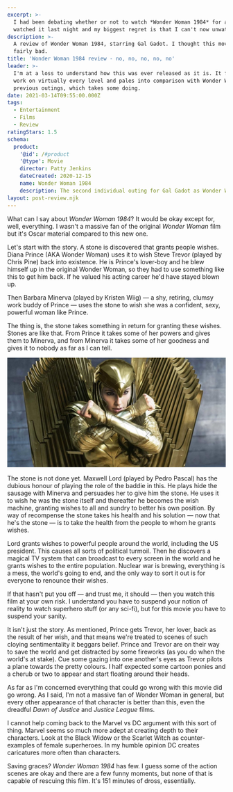 ```yaml
---
excerpt: >-
  I had been debating whether or not to watch *Wonder Woman 1984* for a while. I
  watched it last night and my biggest regret is that I can't now unwatch it.
description: >-
  A review of Wonder Woman 1984, starring Gal Gadot. I thought this movie was
  fairly bad.
title: 'Wonder Woman 1984 review - no, no, no, no, no'
leader: >-
  I'm at a loss to understand how this was ever released as it is. It fails to
  work on virtually every level and pales into comparison with Wonder Woman's
  previous outings, which takes some doing.
date: 2021-03-14T09:55:00.000Z
tags:
  - Entertainment
  - Films
  - Review
ratingStars: 1.5
schema:
  product:
    '@id': /#product
    '@type': Movie
    director: Patty Jenkins
    dateCreated: 2020-12-15
    name: Wonder Woman 1984
    description: The second individual outing for Gal Gadot as Wonder Woman
layout: post-review.njk
---
```

 
 
What can I say about *Wonder Woman 1984*? It would be okay except for, well, everything. I wasn't a massive fan of the original *Wonder Woman* film but it's Oscar material compared to this new one.

Let's start with the story. A stone is discovered that grants people wishes. Diana Prince (AKA Wonder Woman) uses it to wish Steve Trevor (played by Chris Pine) back into existence. He is Prince's lover-boy and he blew himself up in the original Wonder Woman, so they had to use something like this to get him back. If he valued his acting career he'd have stayed blown up.

Then Barbara Minerva (played by Kristen Wiig) — a shy, retiring, clumsy work buddy of Prince — uses the stone to wish she was a confident, sexy, powerful woman like Prince. 

The thing is, the stone takes something in return for granting these wishes. Stones are like that. From Prince it takes some of her powers and gives them to Minerva, and from Minerva it takes some of her goodness and gives it to nobody as far as I can tell.

![Still from Wonder Woman 1984 featuring Gal Gadot.](/assets/images/posts/2021/03/2021-03-14-ww-1984.jpg "class=full|@itemprop=image")

The stone is not done yet. Maxwell Lord (played by Pedro Pascal) has the dubious honour of playing the role of the baddie in this. He plays hide the sausage with Minerva and persuades her to give him the stone. He uses it to wish he was the stone itself and thereafter he becomes the wish machine, granting wishes to all and sundry to better his own position. By way of recompense the stone takes his health and his solution — now that he's the stone — is to take the health from the people to whom he grants wishes.

Lord grants wishes to powerful people around the world, including the US president. This causes all sorts of political turmoil. Then he discovers a magical TV system that can broadcast to every screen in the world and he grants wishes to the entire population. Nuclear war is brewing, everything is a mess, the world's going to end, and the only way to sort it out is for everyone to renounce their wishes.

If that hasn't put you off — and trust me, it should — then you watch this film at your own risk. I understand you have to suspend your notion of reality to watch superhero stuff (or any sci-fi), but for this movie you have to suspend your sanity.

It isn't just the story. As mentioned, Prince gets Trevor, her lover, back as the result of her wish, and that means we're treated to scenes of such cloying sentimentality it beggars belief. Prince and Trevor are on their way to save the world and get distracted by some fireworks (as you do when the world's at stake). Cue some gazing into one another's eyes as Trevor pilots a plane towards the pretty colours. I half expected some cartoon ponies and a cherub or two to appear and start floating around their heads.

As far as I'm concerned everything that could go wrong with this movie did go wrong. As I said, I'm not a massive fan of Wonder Woman in general, but every other appearance of that character is better than this, even the dreadful *Dawn of Justice* and *Justice League* films.

I cannot help coming back to the Marvel vs DC argument with this sort of thing. Marvel seems so much more adept at creating depth to their characters. Look at the Black Widow or the Scarlet Witch as counter-examples of female superheroes. In my humble opinion DC creates caricatures more often than characters.

Saving graces? *Wonder Woman 1984* has few. I guess some of the action scenes are okay and there are a few funny moments, but none of that is capable of rescuing this film. It's 151 minutes of dross, essentially.

 

